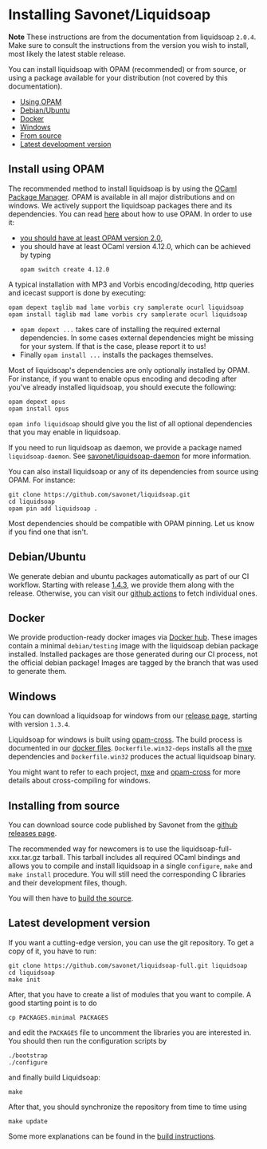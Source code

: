 Installing Savonet/Liquidsoap
=============================

**Note** These instructions are from the documentation from liquidsoap `2.0.4`.
Make sure to consult the instructions from the version you wish to install,
most likely the latest stable release.

You can install liquidsoap with OPAM (recommended) or from source, or using a
package available for your distribution (not covered by this documentation).

* [Using OPAM](#install-using-opam)
* [Debian/Ubuntu](#debianubuntu)
* [Docker](#docker)
* [Windows](#windows)
* [From source](#installing-from-source)
* [Latest development version](#latest-development-version)

Install using OPAM
------------------

The recommended method to install liquidsoap is by using the [OCaml Package
Manager](http://opam.ocaml.org/). OPAM is available in all major distributions
and on windows. We actively support the liquidsoap packages there and its
dependencies. You can read [here](https://opam.ocaml.org/doc/Usage.html) about
how to use OPAM. In order to use it:

- [you should have at least OPAM version 2.0](https://opam.ocaml.org/doc/Install.html),
- you should have at least OCaml version 4.12.0, which can be achieved by typing
  ```
  opam switch create 4.12.0
  ```

A typical installation with MP3 and Vorbis encoding/decoding, http queries and icecast support
is done by executing:

```
opam depext taglib mad lame vorbis cry samplerate ocurl liquidsoap
opam install taglib mad lame vorbis cry samplerate ocurl liquidsoap
```

* `opam depext ...` takes care of installing the required external
  dependencies. In some cases external dependencies might be missing for your
  system. If that is the case, please report it to us!
* Finally `opam install ...` installs the packages themselves.

Most of liquidsoap's dependencies are only optionally installed by OPAM. For
instance, if you want to enable opus encoding and decoding after you've already
installed liquidsoap, you should execute the following:

```
opam depext opus
opam install opus
```

`opam info liquidsoap` should give you the list of all optional dependencies
that you may enable in liquidsoap.

If you need to run liquidsoap as daemon, we provide a package named
`liquidsoap-daemon`.  See
[savonet/liquidsoap-daemon](https://github.com/savonet/liquidsoap-daemon) for
more information.

You can also install liquidsoap or any of its dependencies from source using
OPAM. For instance:

```
git clone https://github.com/savonet/liquidsoap.git
cd liquidsoap
opam pin add liquidsoap .
```

Most dependencies should be compatible with OPAM pinning. Let us know if you
find one that isn't.

Debian/Ubuntu
-------------

We generate debian and ubuntu packages automatically as part of our CI workflow.
Starting with release [1.4.3](https://github.com/savonet/liquidsoap/releases),
we provide them along with the release. Otherwise, you can visit our
[github actions](https://github.com/savonet/liquidsoap/actions) to fetch individual
ones.

Docker
------

We provide production-ready docker images via [Docker hub](https://hub.docker.com/r/savonet/liquidsoap).
These images contain a minimal `debian/testing` image with the liquidsoap debian package installed.
Installed packages are those generated during our CI process, not the official debian package! Images are tagged
by the branch that was used to generate them. 

Windows
-------

You can download a liquidsoap for windows from our [release
page](https://github.com/savonet/liquidsoap/releases), starting with version
`1.3.4`.

Liquidsoap for windows is built using [opam-cross](https://github.com/ocaml-cross/opam-cross-windows). The build process is documented in  our [docker files](https://github.com/savonet/liquidsoap-full/tree/master/docker). `Dockerfile.win32-deps` installs all  the [mxe](https://mxe.cc/) dependencies and `Dockerfile.win32` produces the actual liquidsoap binary.

You might want to refer to each project, [mxe](https://mxe.cc/) and [opam-cross](https://github.com/ocaml-cross/opam-cross-windows) for more details about cross-compiling for windows.

Installing from source
----------------------

You can download source code published by Savonet from the [github releases
page](https://github.com/savonet/liquidsoap/releases).

The recommended way for newcomers is to use the liquidsoap-full-xxx.tar.gz
tarball. This tarball includes all required OCaml bindings and allows you to
compile and install liquidsoap in a single `configure`, `make` and ``` make
install``` procedure. You will still need the corresponding C libraries and
their development files, though.

You will then have to [build the source](build.html).

Latest development version
--------------------------

If you want a cutting-edge version, you can use the git repository.  To get a
copy of it, you have to run:

```
git clone https://github.com/savonet/liquidsoap-full.git liquidsoap
cd liquidsoap
make init
```

After, that you have to create a list of modules that you want to compile. A
good starting point is to do

```
cp PACKAGES.minimal PACKAGES
```

and edit the `PACKAGES` file to uncomment the libraries you are interested in.
You should then run the configuration scripts by

```
./bootstrap
./configure
```

and finally build Liquidsoap:

```
make
```

After that, you should synchronize the repository from time to time using

```
make update
```

Some more explanations can be found in the [build instructions](build.html).
